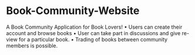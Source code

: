 # Book-Community-Website
 A Book Community Application for Book Lovers! 
   • Users can create their account and browse books 
   • User can take part in discussions and give re-view for a particular book. 
   • Trading of books between community members is possible.
